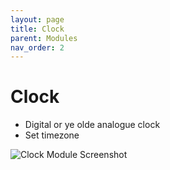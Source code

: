 ```yaml
---
layout: page
title: Clock
parent: Modules
nav_order: 2
---
```


# Clock

-   Digital or ye olde analogue clock
-   Set timezone

![Clock Module Screenshot](/bug/assets/images/screenshots/module-clock.png)
